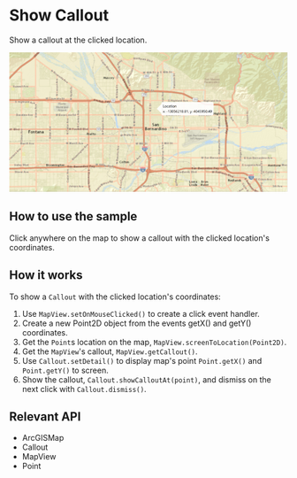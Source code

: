 # Show Callout

Show a callout at the clicked location.

![](ShowCallout.png)

## How to use the sample

Click anywhere on the map to show a callout with the clicked location's coordinates.

## How it works

To show a `Callout` with the clicked location's coordinates:


 1. Use `MapView.setOnMouseClicked()` to create a click event handler.
 2. Create a new Point2D object from the events getX() and getY() coordinates.
 3. Get the `Point`s location on the map, `MapView.screenToLocation(Point2D)`.
 4. Get the `MapView`'s callout, `MapView.getCallout()`.
 5. Use `Callout.setDetail()` to display map's point `Point.getX()` and `Point.getY()` to screen.
 6. Show the callout, `Callout.showCalloutAt(point)`, and dismiss on the next click with `Callout.dismiss()`.


## Relevant API


 * ArcGISMap
 * Callout
 * MapView
 * Point

